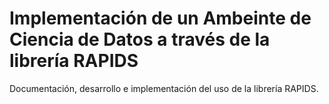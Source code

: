 # Implementación de un Ambeinte de Ciencia de Datos a través de la librería RAPIDS
Documentación, desarrollo e implementación del uso de la librería RAPIDS.

